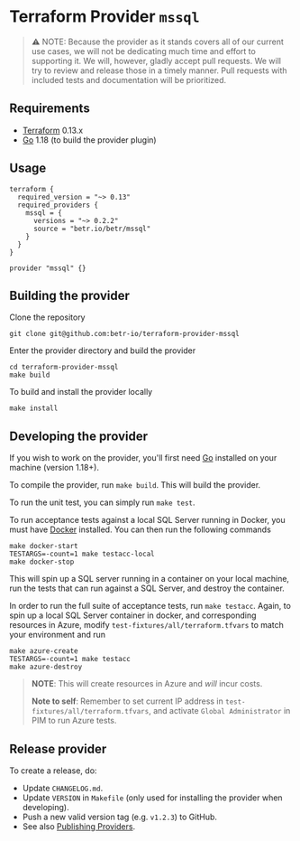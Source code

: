 # Terraform Provider `mssql`

> :warning: NOTE: Because the provider as it stands covers all of our current use cases, we will not be dedicating much time and effort to supporting it. We will, however, gladly accept pull requests. We will try to review and release those in a timely manner. Pull requests with included tests and documentation will be prioritized.

## Requirements

- [Terraform](https://www.terraform.io/downloads.html) 0.13.x
- [Go](https://golang.org/doc/install) 1.18 (to build the provider plugin)

## Usage

```hcl
terraform {
  required_version = "~> 0.13"
  required_providers {
    mssql = {
      versions = "~> 0.2.2"
      source = "betr.io/betr/mssql"
    }
  }
}

provider "mssql" {}
```

## Building the provider

Clone the repository

```shell
git clone git@github.com:betr-io/terraform-provider-mssql
```

Enter the provider directory and build the provider

```shell
cd terraform-provider-mssql
make build
```

To build and install the provider locally

```shell
make install
```

## Developing the provider

If you wish to work on the provider, you'll first need [Go](https://www.golang.org) installed on your machine (version 1.18+).

To compile the provider, run `make build`. This will build the provider.

To run the unit test, you can simply run `make test`.

To run acceptance tests against a local SQL Server running in Docker, you must have [Docker](https://docs.docker.com/get-docker/) installed. You can then run the following commands

```shell
make docker-start
TESTARGS=-count=1 make testacc-local
make docker-stop
```

This will spin up a SQL server running in a container on your local machine, run the tests that can run against a SQL Server, and destroy the container.

In order to run the full suite of acceptance tests, run `make testacc`. Again, to spin up a local SQL Server container in docker, and corresponding resources in Azure, modify `test-fixtures/all/terraform.tfvars` to match your environment and run

```shell
make azure-create
TESTARGS=-count=1 make testacc
make azure-destroy
```

> **NOTE**: This will create resources in Azure and _will_ incur costs.
>
> **Note to self**: Remember to set current IP address in `test-fixtures/all/terraform.tfvars`, and activate `Global Administrator` in PIM to run Azure tests.

## Release provider

To create a release, do:

- Update `CHANGELOG.md`.
- Update `VERSION` in `Makefile` (only used for installing the provider when developing).
- Push a new valid version tag (e.g. `v1.2.3`) to GitHub.
- See also [Publishing Providers](https://www.terraform.io/docs/registry/providers/publishing.html).
